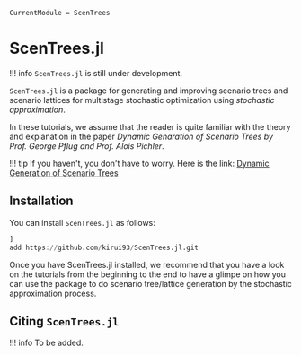 ```@meta
CurrentModule = ScenTrees
```

# ScenTrees.jl

!!! info
	`ScenTrees.jl` is still under development.

`ScenTrees.jl` is a package for generating and improving scenario trees and scenario lattices for multistage stochastic optimization using _stochastic approximation_.

In these tutorials, we assume that the reader is quite familiar with the theory and explanation in the paper _Dynamic Genaration of Scenario Trees by Prof. George Pflug and Prof. Alois Pichler_.

!!! tip 
	If you haven't, you don't have to worry. Here is the link:
	[Dynamic Generation of Scenario Trees](https://link.springer.com/article/10.1007/s10589-015-9758-0)

## Installation

You can install `ScenTrees.jl` as follows:

```julia
]
add https://github.com/kirui93/ScenTrees.jl.git
```

Once you have ScenTrees.jl installed, we recommend that you have a look on the tutorials from the beginning to the end to have a glimpe on how you can use the package to do scenario tree/lattice generation by the stochastic approximation process.

## Citing `ScenTrees.jl`

!!! info
	To be added.

